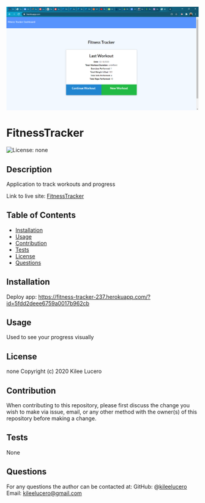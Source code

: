 ![FitnessTrackerScreenshot](./public/FitnessTrackerScreenshot.png)

# FitnessTracker
![License: none](https://img.shields.io/badge/License-none-blue.svg)
## Description
Application to track workouts and progress

Link to live site: [FitnessTracker](https://kileelucero.github.io/FitnessTracker/)

## Table of Contents

* [Installation](#installation)
* [Usage](#usage)
* [Contribution](#contribution)
* [Tests](#tests)
* [License](#license)
* [Questions](#questions)

## Installation
Deploy app: https://fitness-tracker-237.herokuapp.com/?id=5fdd2deee6759a0017b962cb
## Usage
Used to see your progress visually
## License
none
Copyright (c) 2020 Kilee Lucero
## Contribution
When contributing to this repository, please first discuss the change you wish to make via issue, email, or any other method with the owner(s) of this repository before making a change.
## Tests
None
## Questions
For any questions the author can be contacted at:
GitHub: @[kileelucero](https://github.com/kileelucero)
Email: kileelucero@gmail.com
